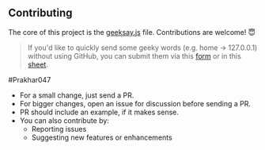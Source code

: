 ## Contributing

The core of this project is the [geeksay.js](https://github.com/swapagarwal/geeksay/blob/master/geeksay.js) file. Contributions are welcome! 😇

> If you'd like to quickly send some geeky words (e.g. home -> 127.0.0.1) without using GitHub, you can submit them via this [form](https://goo.gl/forms/LcJkSgghhm68Ajvc2) or in this [sheet](https://docs.google.com/spreadsheets/d/166ExyRTa6PmtRfONKsaICiaUDTLgATCVQ0K5fMtJuW8/edit?usp=sharing).

#Prakhar047



- For a small change, just send a PR.
- For bigger changes, open an issue for discussion before sending a PR.
- PR should include an example, if it makes sense.
- You can also contribute by:
  - Reporting issues
  - Suggesting new features or enhancements